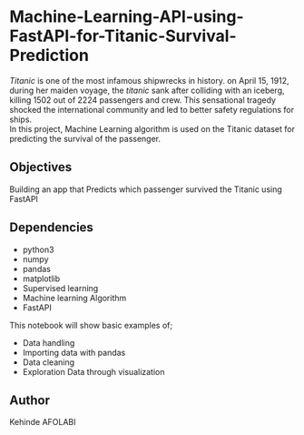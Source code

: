 # Machine-Learning-API-using-FastAPI-for-Titanic-Survival-Prediction
*Titanic* is one of the most infamous shipwrecks in history. on April 15, 1912, during her maiden voyage, the *titanic* sank after colliding with an iceberg, killing 1502 out of 2224 passengers and crew. This sensational tragedy shocked the international community and led to better safety regulations for ships.  
In this project, Machine Learning algorithm is used on the Titanic dataset for predicting the survival of the passenger.

## Objectives
Building an app that Predicts which passenger survived the Titanic using FastAPI

## Dependencies

- python3
- numpy
- pandas
- matplotlib
- Supervised learning
- Machine learning Algorithm
- FastAPI


This notebook will show basic examples of;

- Data handling
- Importing data with pandas
- Data cleaning
- Exploration Data through visualization


## Author
Kehinde AFOLABI
